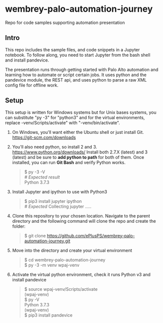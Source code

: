 # wembrey-palo-automation-journey
Repo for code samples supporting automation presentation


## Intro
This repo includes the sample files, and code snippets in a Jupyter notebook. To follow along, you need to start Jupyter from the bash shell and install pandevice.

The presentation runs through getting started with Palo Alto automation and learning how to automate or script certain jobs. It uses python and the pandevice module, the REST api, and uses python to parse a raw XML config file for offline work.


## Setup
This setup is written for Windows systems but for Unix bases systems, you can substitute "py -3" for "python3" and for the virtual environments, replace -venv/Scripts/activate" with "-venv/bin/activate".

1. On Windows, you'll want either the Ubuntu shell or just install Git. https://git-scm.com/downloads  

2. You'll also need python, so install 2 and 3. https://www.python.org/downloads/
Install both 2.7.X (latest) and 3 (latest) and be sure to **add python to path** for both of them. Once installed, you can run **Git Bash** and verify Python works.  
    > $ py -3 -V  
      _# Expected result_  
      Python 3.7.3  
  
  
3. Install Jupyter and ipython to use with Python3

    > $ pip3 install jupyter ipython  
      _# Expected_
      Collecting jupyter .....  
  
  
  
4. Clone this repository to your chosen location. Navigate to the parent directory and the following command will clone the repo and create the folder:

    > $ git clone https://github.com/ePlusPS/wembrey-palo-automation-journey.git  
  
  
  
5. Move into the directory and create your virtual environment

    > $ cd wembrey-palo-automation-journey  
      $ py -3 -m venv wpaj-venv  
  
  
  
6. Activate the virtual python environment, check it runs Python v3 and install pandevice

    > $ source wpaj-venv/Scripts/activate  
      (wpaj-venv)  
      $ py -V  
      Python 3.7.3  
      (wpaj-venv)  
      $ pip3 install pandevice  


  

  


  


